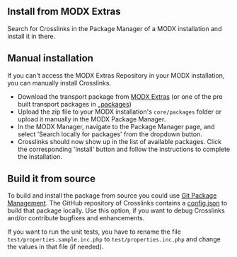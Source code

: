 ## Install from MODX Extras

Search for Crosslinks in the Package Manager of a MODX installation and install
it in there.

## Manual installation

If you can't access the MODX Extras Repository in your MODX installation, you
can manually install Crosslinks.

* Download the transport package from [MODX Extras](https://modx.com/extras/package/crosslinksofterms) (or one of the pre built transport packages in [_packages](https://github.com/Jako/Crosslinks/tree/master/_packages))
* Upload the zip file to your MODX installation's `core/packages` folder or upload it manually in the MODX Package Manager.
* In the MODX Manager, navigate to the Package Manager page, and select 'Search locally for packages' from the dropdown button.
* Crosslinks should now show up in the list of available packages. Click the corresponding 'Install' button and follow the instructions to complete the installation.

## Build it from source

To build and install the package from source you could use [Git Package
Management](https://github.com/TheBoxer/Git-Package-Management). The GitHub
repository of Crosslinks contains a
[config.json](https://github.com/Jako/Crosslinks/blob/master/_build/config.json)
to build that package locally. Use this option, if you want to debug Crosslinks 
and/or contribute bugfixes and enhancements. 

If you want to run the unit tests, you have to rename the file
`test/properties.sample.inc.php` to `test/properties.inc.php` and change the
values in that file (if needed).
